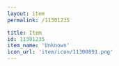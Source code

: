 ```yaml
---
layout: item
permalink: /11301235

title: Item
id: 11301235
item_name: 'Unknown'
icon_url: 'item/icon/11300891.png'
---
```

